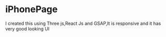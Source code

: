 # iPhonePage
 I created this using Three js,React Js and GSAP,It is responsive and it has very good looking UI
